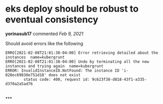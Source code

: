 # eks deploy should be robust to eventual consistency

**yorinasub17** commented *Feb 9, 2021*

Should avoid errors like the following

```
ERRO[2021-02-08T21:01:38-04:00] Error retrieving detailed about the instances  name=kubergrunt
ERRO[2021-02-08T21:01:38-04:00] Undo by terminating all the new instances and trying again  name=kubergrunt
ERROR: InvalidInstanceID.NotFound: The instance ID 'i-028ec69838e751d18' does not exist
        status code: 400, request id: 9c623f38-d818-43f1-a335-d370a2a5ad76
```
<br />
***


